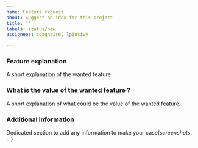```yaml
---
name: Feature request
about: Suggest an idea for this project
title: ''
labels: status/new
assignees: cgagnaire, lpinsivy

---
```


<!--

Centreon's Code of Conduct must be respected when opening any issue. (https://github.com/centreon/centreon/blob/master/CODE_OF_CONDUCT.md)

If you want to ask a question feel free to use on of those ressources
slack: https://centreon.github.io/register-slack

Be aware that your feature request might not be taken into account for future developments. Product Managers will make the call and get back to you for more information if needed.

Please describe your feature request in English.
-->

### Feature explanation

A short explanation of the wanted feature

### What is the value of the wanted feature ?

A short explanation of what could be the value of the wanted feature.

### Additional information

Dedicated section to add any information to make your case(*screenshots*, ...)
